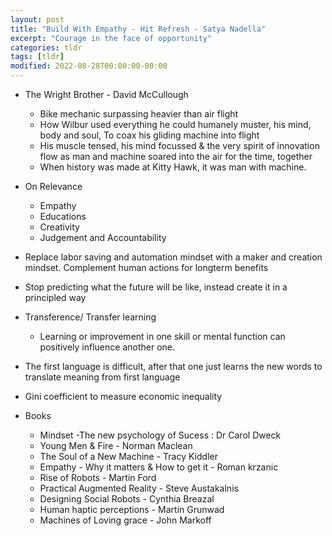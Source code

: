 ```yaml
---
layout: post
title: "Build With Empathy - Hit Refresh - Satya Nadella"
excerpt: "Courage in the face of opportunity"
categories: tldr
tags: [tldr]
modified: 2022-08-28T00:00:00-00:00
---
```



* The Wright Brother - David McCullough
  * Bike mechanic surpassing heavier than air flight
  * How Wilbur used everything he could humanely muster, his mind, body and soul, To coax his gliding machine into flight
  * His muscle tensed, his mind focussed & the very spirit of innovation flow as man and machine soared into the air for the time, together
  * When history was made at Kitty Hawk, it was man with machine.

* On Relevance
  * Empathy
  * Educations
  * Creativity
  * Judgement and Accountability

* Replace labor saving and automation mindset with a maker and creation mindset. Complement human actions for longterm benefits

* Stop predicting what the future will be like, instead create it in a principled way

* Transference/ Transfer learning
  * Learning or improvement in one skill or mental function can positively influence another one.

* The first language is difficult, after that one just learns the new words to translate meaning from first language

* Gini coefficient to measure economic inequality

* Books
  * Mindset -The new psychology of Sucess : Dr Carol Dweck
  * Young Men & Fire - Norman Maclean
  * The Soul of a New Machine - Tracy  Kiddler
  * Empathy - Why it matters & How to get it - Roman krzanic
  * Rise of Robots - Martin Ford
  * Practical Augmented Reality - Steve Austakalnis
  * Designing Social Robots - Cynthia Breazal
  * Human haptic perceptions - Martin Grunwad
  * Machines of Loving grace - John Markoff
